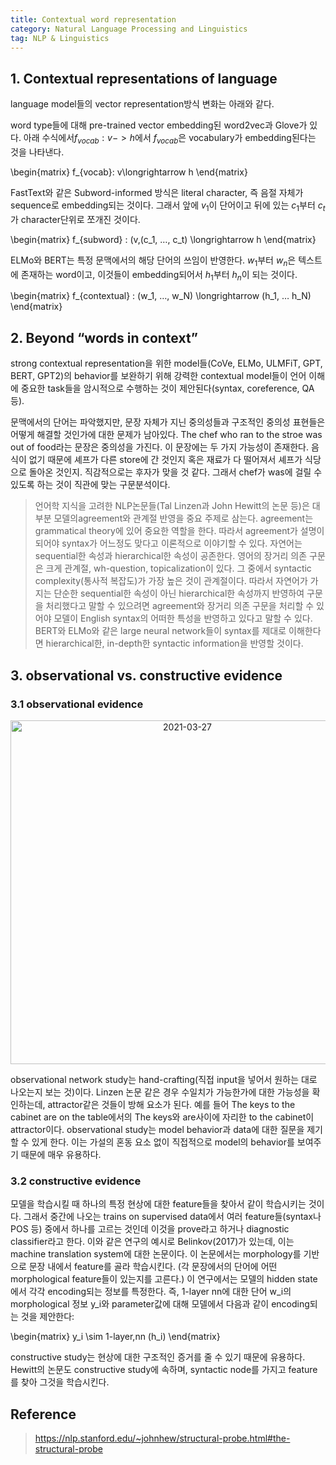 ```yaml
---
title: Contextual word representation
category: Natural Language Processing and Linguistics
tag: NLP & Linguistics
---
```


## 1. Contextual representations of language

language model들의 vector representation방식 변화는 아래와 같다. 

word type들에 대해 pre-trained vector embedding된 word2vec과 Glove가 있다. 아래 수식에서$f_{vocab} : v->h$에서 $f_{vocab}$은 vocabulary가 embedding된다는 것을 나타낸다.

\begin{matrix}
f_{vocab}: v\longrightarrow h
\end{matrix}

FastText와 같은 Subword-informed 방식은 literal character, 즉 음절 자체가 sequence로 embedding되는 것이다. 그래서 앞에 $v_1$이 단어이고 뒤에 있는 $c_1$부터 $c_t$가 character단위로 쪼개진 것이다.

\begin{matrix}
f_{subword} : (v,(c_1, …, c_t) \longrightarrow h
\end{matrix}

ELMo와 BERT는 특정 문맥에서의 해당 단어의 쓰임이 반영한다. $w_1$부터 $w_n$은 텍스트에 존재하는 word이고, 이것들이 embedding되어서 $h_1$부터 $h_n$이 되는 것이다.

\begin{matrix}
f_{contextual} : (w_1, …, w_N) \longrightarrow (h_1, … h_N)
\end{matrix}

## 2. Beyond “words in context”

strong contextual representation을 위한 model들(CoVe, ELMo, ULMFiT, GPT, BERT, GPT2)의 behavior를 보완하기 위해 강력한 contextual model들이 언어 이해에 중요한 task들을 암시적으로 수행하는 것이 제안된다(syntax, coreference, QA 등).

문맥에서의 단어는 파악했지만, 문장 자체가 지닌 중의성들과 구조적인 중의성 표현들은 어떻게 해결할 것인가에 대한 문제가 남아있다. The chef who ran to the stroe was out of food라는 문장은 중의성을 가진다. 이 문장에는 두 가지 가능성이 존재한다. 음식이 없기 때문에 셰프가 다른 store에 간 것인지 혹은 재료가 다 떨어져서 셰프가 식당으로 돌아온 것인지. 직감적으로는 후자가 맞을 것 같다. 그래서 chef가 was에 걸릴 수 있도록 하는 것이 직관에 맞는 구문분석이다.

> 언어학 지식을 고려한 NLP논문들(Tal Linzen과 John Hewitt의 논문 등)은 대부분 모델의agreement와 관계절 반영을 중요 주제로 삼는다. agreement는 grammatical theory에 있어 중요한 역할을 한다. 따라서 agreement가 설명이 되어야 syntax가 어느정도 맞다고 이론적으로 이야기할 수 있다. 자연어는 sequential한 속성과 hierarchical한 속성이 공존한다. 영어의 장거리 의존 구문은 크게 관계절, wh-question, topicalization이 있다. 그 중에서 syntactic complexity(통사적 복잡도)가 가장 높은 것이 관계절이다. 따라서 자연어가 가지는 단순한 sequential한 속성이 아닌 hierarchical한 속성까지 반영하여 구문을 처리했다고 말할 수 있으려면 agreement와 장거리 의존 구문을 처리할 수 있어야 모델이 English syntax의 어떠한 특성을 반영하고 있다고 말할 수 있다. BERT와 ELMo와 같은 large neural network들이 syntax를 제대로 이해한다면 hierarchical한, in-depth한 syntactic information을 반영할 것이다.

## 3. observational vs. constructive evidence

### 3.1 observational evidence

<center><img width="550" alt="2021-03-27" src="https://user-images.githubusercontent.com/53667002/112973850-b69b1d80-918c-11eb-8c4c-41c5885312db.png"></center>

observational network study는 hand-crafting(직접 input을 넣어서 원하는 대로 나오는지 보는 것)이다. Linzen 논문 같은 경우 수일치가 가능한가에 대한 가능성을 확인하는데, attractor같은 것들이 방해 요소가 된다. 예를 들어 The keys to the cabinet are on the table에서의 The keys와 are사이에 자리한 to the cabinet이 attractor이다. observational study는 model behavior과 data에 대한 질문을 제기할 수 있게 한다. 이는 가설의 혼동 요소 없이 직접적으로 model의 behavior를 보여주기 때문에 매우 유용하다.

### 3.2 constructive evidence 

모델을 학습시킬 때 하나의 특정 현상에 대한 feature들을 찾아서 같이 학습시키는 것이다. 그래서 중간에 나오는 trains on supervised data에서 여러 feature들(syntax나 POS 등) 중에서 하나를 고르는 것인데 이것을 prove라고 하거나 diagnostic classifier라고 한다. 이와 같은 연구의 예시로 Belinkov(2017)가 있는데, 이는 machine translation system에 대한 논문이다. 이 논문에서는 morphology를 기반으로 문장 내에서 feature를 골라 학습시킨다. (각 문장에서의 단어에 어떤 morphological feature들이 있는지를 고른다.) 이 연구에서는 모델의 hidden state에서 각각 encoding되는 정보를 특정한다. 즉, 1-layer nn에 대한 단어 w_i의 morphological 정보 y_i와 parameter값에 대해 모델에서 다음과 같이 encoding되는 것을 제안한다:

\begin{matrix}
y_i \sim 1-layer\,nn (h_i)
\end{matrix}

constructive study는 현상에 대한 구조적인 증거를 줄 수 있기 때문에 유용하다. Hewitt의 논문도 constructive study에 속하며, syntactic node를 가지고 feature를 찾아 그것을 학습시킨다.

## Reference

> https://nlp.stanford.edu/~johnhew/structural-probe.html#the-structural-probe

